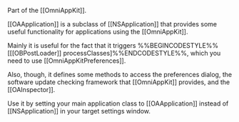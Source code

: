 Part of the [[OmniAppKit]].

[[OAApplication]] is a subclass of [[NSApplication]] that provides some useful functionality for applications using the [[OmniAppKit]].

Mainly it is useful for the fact that it triggers %%BEGINCODESTYLE%% [[[OBPostLoader]] processClasses]%%ENDCODESTYLE%%, which you need to use [[OmniAppKitPreferences]].

Also, though, it defines some methods to access the preferences dialog, the software update checking framework that [[OmniAppKit]] provides, and the [[OAInspector]].

Use it by setting your main application class to [[OAApplication]] instead of [[NSApplication]] in your target settings window.